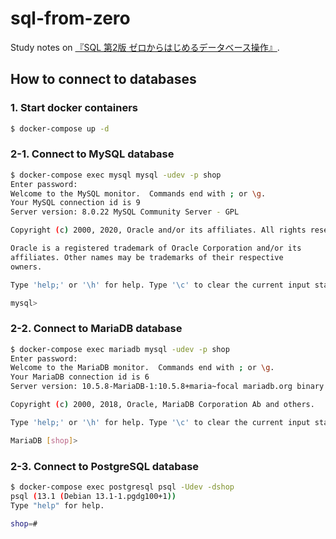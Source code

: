 # sql-from-zero

Study notes on [『SQL 第2版 ゼロからはじめるデータベース操作』](https://www.shoeisha.co.jp/book/detail/9784798144450).

## How to connect to databases

### 1. Start docker containers

```sh
$ docker-compose up -d
```

### 2-1. Connect to MySQL database

```sh
$ docker-compose exec mysql mysql -udev -p shop
Enter password:
Welcome to the MySQL monitor.  Commands end with ; or \g.
Your MySQL connection id is 9
Server version: 8.0.22 MySQL Community Server - GPL

Copyright (c) 2000, 2020, Oracle and/or its affiliates. All rights reserved.

Oracle is a registered trademark of Oracle Corporation and/or its
affiliates. Other names may be trademarks of their respective
owners.

Type 'help;' or '\h' for help. Type '\c' to clear the current input statement.

mysql>
```

### 2-2. Connect to MariaDB database

```sh
$ docker-compose exec mariadb mysql -udev -p shop
Enter password:
Welcome to the MariaDB monitor.  Commands end with ; or \g.
Your MariaDB connection id is 6
Server version: 10.5.8-MariaDB-1:10.5.8+maria~focal mariadb.org binary distribution

Copyright (c) 2000, 2018, Oracle, MariaDB Corporation Ab and others.

Type 'help;' or '\h' for help. Type '\c' to clear the current input statement.

MariaDB [shop]>
```

### 2-3. Connect to PostgreSQL database

```sh
$ docker-compose exec postgresql psql -Udev -dshop
psql (13.1 (Debian 13.1-1.pgdg100+1))
Type "help" for help.

shop=#
```
